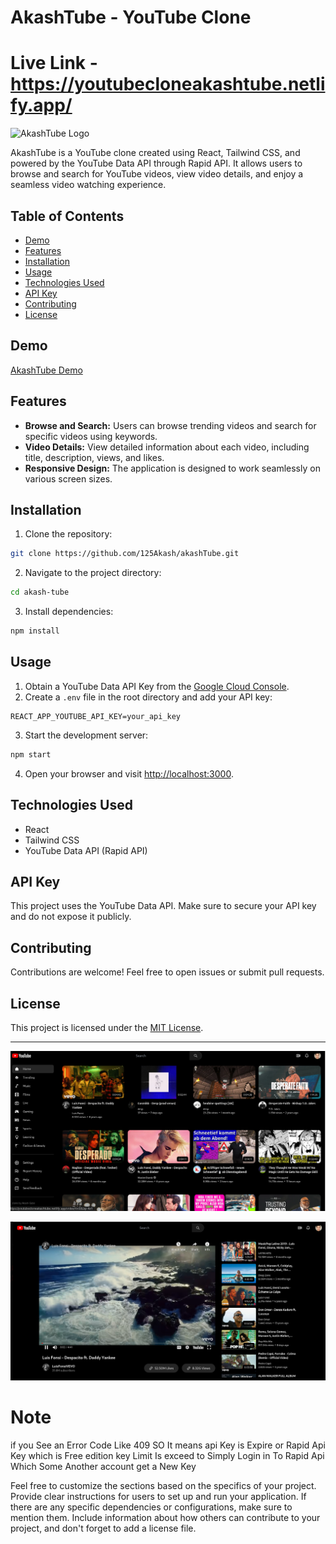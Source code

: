 # AkashTube - YouTube Clone


# Live Link -  https://youtubecloneakashtube.netlify.app/



![AkashTube Logo](url_to_your_logo.png)

AkashTube is a YouTube clone created using React, Tailwind CSS, and powered by the YouTube Data API through Rapid API. It allows users to browse and search for YouTube videos, view video details, and enjoy a seamless video watching experience.

## Table of Contents

- [Demo](#demo)
- [Features](#features)
- [Installation](#installation)
- [Usage](#usage)
- [Technologies Used](#technologies-used)
- [API Key](#api-key)
- [Contributing](#contributing)
- [License](#license)

## Demo



[AkashTube Demo](url_to_live_demo)

## Features

- **Browse and Search:** Users can browse trending videos and search for specific videos using keywords.
- **Video Details:** View detailed information about each video, including title, description, views, and likes.
- **Responsive Design:** The application is designed to work seamlessly on various screen sizes.

## Installation

1. Clone the repository:

```bash
git clone https://github.com/125Akash/akashTube.git
```

2. Navigate to the project directory:

```bash
cd akash-tube
```

3. Install dependencies:

```bash
npm install
```

## Usage

1. Obtain a YouTube Data API Key from the [Google Cloud Console](https://console.cloud.google.com/).
2. Create a `.env` file in the root directory and add your API key:

```env
REACT_APP_YOUTUBE_API_KEY=your_api_key
```

3. Start the development server:

```bash
npm start
```

4. Open your browser and visit [http://localhost:3000](http://localhost:3000).

## Technologies Used

- React
- Tailwind CSS
- YouTube Data API (Rapid API)

## API Key

This project uses the YouTube Data API. Make sure to secure your API key and do not expose it publicly.

## Contributing

Contributions are welcome! Feel free to open issues or submit pull requests.

## License

This project is licensed under the [MIT License](LICENSE).

---
![SceenShot](https://github.com/125Akash/akashTube/blob/main/CropIMage.png)

![SceenShot](https://github.com/125Akash/akashTube/blob/main/CroptImage2.png)

# Note 
   if you See an Error Code Like 409 SO It means api Key is Expire or Rapid Api Key which is Free edition key Limit Is exceed to Simply Login in To Rapid Api Which Some Another account get a New Key 

Feel free to customize the sections based on the specifics of your project. Provide clear instructions for users to set up and run your application. If there are any specific dependencies or configurations, make sure to mention them. Include information about how others can contribute to your project, and don't forget to add a license file.
